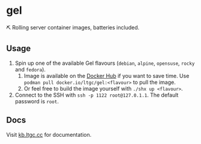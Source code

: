 # gel
⛏ Rolling server container images, batteries included.

## Usage
1. Spin up one of the available Gel flavours (`debian`, `alpine`, `opensuse`, `rocky` and `fedora`).
    1. Image is available on the [Docker Hub](https://hub.docker.com/r/ltgc/gel) if you want to save time. Use `podman pull docker.io/ltgc/gel:<flavour>` to pull the image.
    2. Or feel free to build the image yourself with `./shx up <flavour>`.
2. Connect to the SSH with `ssh -p 1122 root@127.0.1.1`. The default password is `root`.

## Docs
Visit [kb.ltgc.cc](https://kb.ltgc.cc/gel/) for documentation.
